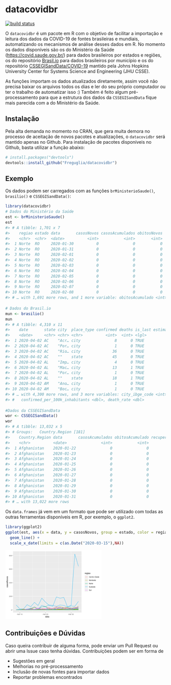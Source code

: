
<!-- README.md is generated from README.Rmd. Please edit that file -->

# datacovidbr

<!-- badges: start -->

[![build
status](https://travis-ci.org/Freguglia/datacovidbr.svg?branch=master)](https://travis-ci.org/Freguglia/datacovidbr)
<!-- badges: end -->

O `datacovidbr` é um pacote em R com o objetivo de facilitar a
importação e leitura dos dados da COVID-19 de fontes brasileiras e
mundiais, automatizando os mecanismos de análise desses dados em R. No
momento os dados disponíveis são os do Ministério da Saúde
(<https://covid.saude.gov.br/>) para dados brasileiros por estados e
regiões, os do repositório [Brasil.io](https://brasil.io/home) para
dados brasileiros por município e os do repositório
[CSSEGISandData/COVID-19](https://github.com/CSSEGISandData/COVID-19)
mantido pela Johns Hopkins University Center for Systems Science and
Engineering (JHU CSSE).

As funções importam os dados atualizados diretamente, assim você não
precisa baixar os arquivos todos os dias e ler do seu próprio computador
ou ter o trabalho de automatizar isso :) Também é feito algum
pré-processamento para que a estrutura dos dados da `CSSEGISandData`
fique mais parecida com a do Ministério da Saúde.

## Instalação

Pela alta demanda no momento no CRAN, que gera muita demora no processo
de aceitação de novos pacotes e atualizações, o `datacovidbr` será
mantido apenas no Github. Para instalação de pacotes disponíveis no
Github, basta utilizar a função abaixo:

``` r
# install.packages("devtools")
devtools::install_github("Freguglia/datacovidbr")
```

## Exemplo

Os dados podem ser carregados com as funções `brMinisterioSaude()`,
`brasilio()` e `CSSEGISandData()`:

``` r
library(datacovidbr)
# Dados do Ministério da Saúde
est <- brMinisterioSaude()
est
#> # A tibble: 1,701 x 7
#>    regiao estado data       casosNovos casosAcumulados obitosNovos
#>    <chr>  <chr>  <date>          <int>           <int>       <int>
#>  1 Norte  RO     2020-01-30          0               0           0
#>  2 Norte  RO     2020-01-31          0               0           0
#>  3 Norte  RO     2020-02-01          0               0           0
#>  4 Norte  RO     2020-02-02          0               0           0
#>  5 Norte  RO     2020-02-03          0               0           0
#>  6 Norte  RO     2020-02-04          0               0           0
#>  7 Norte  RO     2020-02-05          0               0           0
#>  8 Norte  RO     2020-02-06          0               0           0
#>  9 Norte  RO     2020-02-07          0               0           0
#> 10 Norte  RO     2020-02-08          0               0           0
#> # … with 1,691 more rows, and 1 more variable: obitosAcumulado <int>

# Dados do Brasil.io
mun <- brasilio()
mun
#> # A tibble: 4,310 x 11
#>    date       state city  place_type confirmed deaths is_last estimated_popul…
#>    <date>     <chr> <chr> <chr>          <int>  <int> <lgl>              <int>
#>  1 2020-04-02 AC    "Acr… city               8      0 TRUE               15256
#>  2 2020-04-02 AC    "Por… city               1      0 TRUE               18504
#>  3 2020-04-02 AC    "Rio… city              36      0 TRUE              407319
#>  4 2020-04-02 AC    ""    state             45      0 TRUE              881935
#>  5 2020-04-02 AL    "Imp… city               4      0 TRUE                  NA
#>  6 2020-04-02 AL    "Mac… city              13      1 TRUE             1018948
#>  7 2020-04-02 AL    "Por… city               1      0 TRUE               20066
#>  8 2020-04-02 AL    ""    state             18      1 TRUE             3337357
#>  9 2020-04-02 AM    "Ano… city               1      0 TRUE               21010
#> 10 2020-04-02 AM    "Boc… city               1      0 TRUE               34308
#> # … with 4,300 more rows, and 3 more variables: city_ibge_code <int>,
#> #   confirmed_per_100k_inhabitants <dbl>, death_rate <dbl>

#Dados da CSSEGISandData
wor <- CSSEGISandData()
wor
#> # A tibble: 13,032 x 5
#> # Groups:   Country.Region [181]
#>    Country.Region data       casosAcumulados obitosAcumulado recuperadosAcumula…
#>    <chr>          <date>               <int>           <int>               <int>
#>  1 Afghanistan    2020-01-22               0               0                   0
#>  2 Afghanistan    2020-01-23               0               0                   0
#>  3 Afghanistan    2020-01-24               0               0                   0
#>  4 Afghanistan    2020-01-25               0               0                   0
#>  5 Afghanistan    2020-01-26               0               0                   0
#>  6 Afghanistan    2020-01-27               0               0                   0
#>  7 Afghanistan    2020-01-28               0               0                   0
#>  8 Afghanistan    2020-01-29               0               0                   0
#>  9 Afghanistan    2020-01-30               0               0                   0
#> 10 Afghanistan    2020-01-31               0               0                   0
#> # … with 13,022 more rows
```

Os `data.frames` já vem em um formato que pode ser utilizado com todas
as outras ferramentas disponíveis em R, por exemplo, o `ggplot2`.

``` r
library(ggplot2)
ggplot(est, aes(x = data, y = casosNovos, group = estado, color = regiao)) +
  geom_line() +
  scale_x_date(limits = c(as.Date("2020-03-15"),NA))
```

<img src="man/figures/README-unnamed-chunk-3-1.png" width="60%" />

## Contribuições e Dúvidas

Caso queira contribuir de alguma forma, pode enviar um Pull Request ou
abrir uma Issue caso tenha dúvidas. Contribuições podem ser em forma de

  - Sugestões em geral
  - Melhorias no pré-processamento
  - Inclusão de novas fontes para importar dados
  - Reportar problemas encontrados
